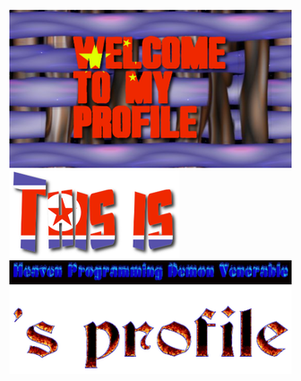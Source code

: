 ![skibidi](flamingtext_com-102934773.png)
![sigma](coollogo_com-8885360.png)
![rizz](coollogo_com-28604134.gif)
![mog](coollogo_com-22763291.gif)
